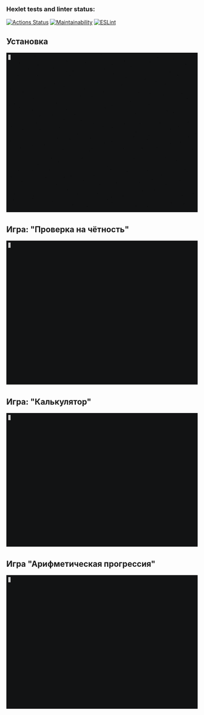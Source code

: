 ### Hexlet tests and linter status:
[![Actions Status](https://github.com/aminin/frontend-project-lvl1/workflows/hexlet-check/badge.svg)](https://github.com/aminin/frontend-project-lvl1)
[![Maintainability](https://api.codeclimate.com/v1/badges/3abb057375358c18a9d8/maintainability)](https://codeclimate.com/github/aminin/frontend-project-lvl1/maintainability)
[![ESLint](https://github.com/aminin/frontend-project-lvl1/workflows/lint/badge.svg)](https://github.com/aminin/frontend-project-lvl1)

## Установка

[![Install](images/install.cast.gif)](https://asciinema.org/a/9Ych8hD2ROA2CwInNZPj6IJsk)

## Игра: "Проверка на чётность"

[![Play the game Even](images/even.cast.gif)](https://asciinema.org/a/vE1Zhn76IU4sdzvP36hWp8z0l)

## Игра: "Калькулятор"

[![Play the game Calc](images/calc.cast.gif)](https://asciinema.org/a/uwy5HbhbXwpc4EM4ENvMNV1WP)

## Игра "Арифметическая прогрессия"

[![Play the game Progression](images/progression.cast.gif)](https://asciinema.org/a/mTEdVxUfTiQ2ZoO4gC3M1FpIC)

